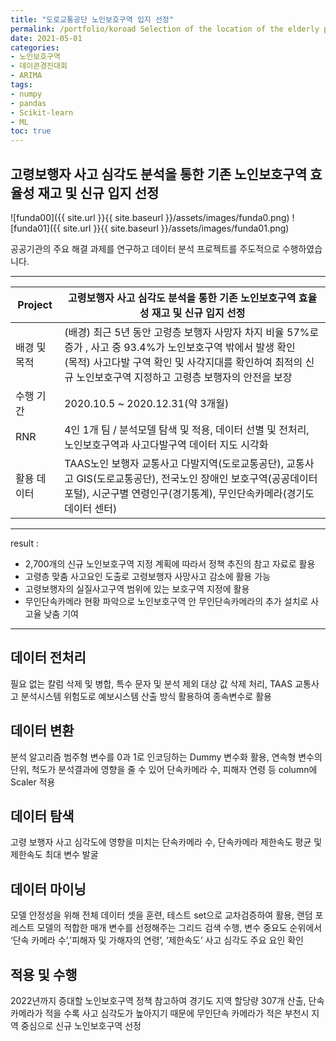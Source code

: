 ```yaml
---
title: "도로교통공단 노인보호구역 입지 선정"
permalink: /portfolio/koroad Selection of the location of the elderly protection zone/
date: 2021-05-01
categories:
- 노인보호구역
- 데이콘경진대회
- ARIMA
tags:
- numpy
- pandas
- Scikit-learn
- ML
toc: true
---
```

## 고령보행자 사고 심각도 분석을 통한 기존 노인보호구역 효율성 재고 및 신규 입지 선정


![funda00]({{ site.url }}{{ site.baseurl }}/assets/images/funda0.png)
![funda01]({{ site.url }}{{ site.baseurl }}/assets/images/funda01.png)

공공기관의 주요 해결 과제를 연구하고 데이터 분석 프로젝트를 주도적으로 수행하였습니다.


---
| Project                               | 고령보행자 사고 심각도 분석을 통한 기존 노인보호구역 효율성 재고 및 신규 입지 선정 |
| ------------------------------------------- | ----------------------------------------------------- |
| 배경 및 목적 |(배경) 최근 5년 동안 고령층 보행자 사망자 차지 비율 57%로 증가 , 사고 중 93.4%가 노인보호구역 밖에서 발생 확인<br>(목적) 사고다발 구역 확인 및 사각지대를 확인하여 최적의 신규 노인보호구역 지정하고 고령층 보행자의 안전을 보장|
| 수행 기간 | 2020.10.5 ~ 2020.12.31(약 3개월)|
| RNR | 4인 1개 팀 / 분석모델 탐색 및 적용, 데이터 선별 및 전처리, 노인보호구역과 사고다발구역 데이터 지도 시각화| 
| 활용 데이터 | TAAS노인 보행자 교통사고 다발지역(도로교통공단), 교통사고 GIS(도로교통공단), 전국노인 장애인 보호구역(공공데이터 포털), 시군구별 연령인구(경기통계), 무인단속카메라(경기도 데이터 센터)|

---

result :
- 2,700개의 신규 노인보호구역 지정 계획에 따라서 정책 추진의 참고 자료로 활용 
- 고령층 맞춤 사고요인 도출로 고령보행자 사망사고 감소에 활용 가능
- 고령보행자의 실질사고구역 범위에 있는 보호구역 지정에 활용
- 무인단속카메라 현황 파악으로 노인보호구역 안 무인단속카메라의 추가 설치로 사고율 낮춤 기여

---

## 데이터 전처리
필요 없는 칼럼 삭제 및 병합, 특수 문자 및 분석 제외 대상 값 삭제 처리, TAAS 교통사고 분석시스템 위험도로 예보시스템 산출 방식 활용하여 종속변수로 활용

## 데이터 변환
분석 알고리즘 범주형 변수를 0과 1로 인코딩하는 Dummy 변수화 활용, 연속형 변수의 단위, 척도가 분석결과에 영향을 줄 수 있어 단속카메라 수, 피해자 연령 등 column에 Scaler 적용

## 데이터 탐색
고령 보행자 사고 심각도에 영향을 미치는 단속카메라 수, 단속카메라 제한속도 평균 및 제한속도 최대 변수 발굴

## 데이터 마이닝
모델 안정성을 위해 전체 데이터 셋을 훈련, 테스트 set으로 교차검증하여 활용, 랜덤 포레스트 모델의 적합한 매개 변수를 선정해주는 그리드 검색 수행, 변수 중요도 순위에서 ‘단속 카메라 수’,’피해자 및 가해자의 연령’, ‘제한속도’ 사고 심각도 주요 요인 확인

## 적용 및 수행
2022년까지 증대할 노인보호구역 정책 참고하여 경기도 지역 할당량 307개 산출, 단속 카메라가 적을 수록 사고 심각도가 높아지기 때문에 무인단속 카메라가 적은 부천시 지역 중심으로 신규 노인보호구역 선정 


